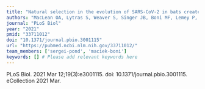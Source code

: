 ```yaml
---
title: "Natural selection in the evolution of SARS-CoV-2 in bats created a generalist virus and highly capable human pathogen"
authors: "MacLean OA, Lytras S, Weaver S, Singer JB, Boni MF, Lemey P, Kosakovsky Pond SL, Robertson DL."
journal: "PLoS Biol"
year: "2021"
pmid: "33711012"
doi: "10.1371/journal.pbio.3001115"
url: "https://pubmed.ncbi.nlm.nih.gov/33711012/"
team_members: ['sergei-pond', 'maciek-boni']
keywords: [] # Please add relevant keywords here
---
```

PLoS Biol. 2021 Mar 12;19(3):e3001115. doi: 10.1371/journal.pbio.3001115. eCollection 2021 Mar.